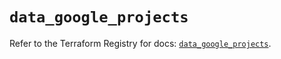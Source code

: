 # `data_google_projects`

Refer to the Terraform Registry for docs: [`data_google_projects`](https://registry.terraform.io/providers/hashicorp/google/5.36.0/docs/data-sources/projects).
